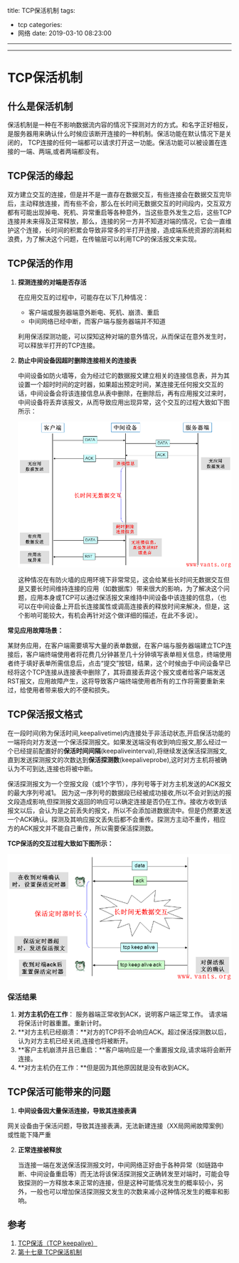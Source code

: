 title: TCP保活机制
tags:
  - tcp
categories:
  - 网络
date: 2019-03-10 08:23:00
---
---
# TCP保活机制

## 什么是保活机制

保活机制是一种在不影响数据流内容的情况下探测对方的方式。和名字正好相反，是服务器用来确认什么时候应该断开连接的一种机制。保活功能在默认情况下是关闭的， TCP连接的任何一端都可以请求打开这一功能。保活功能可以被设置在连接的一端、两端,或者两端都没有。
<!-- more -->

## **TCP保活的缘起**

双方建立交互的连接，但是并不是一直存在数据交互，有些连接会在数据交互完毕后，主动释放连接，而有些不会，那么在长时间无数据交互的时间段内，交互双方都有可能出现掉电、死机、异常重启等各种意外，当这些意外发生之后，这些TCP连接并未来得及正常释放，那么，连接的另一方并不知道对端的情况，它会一直维护这个连接，长时间的积累会导致非常多的半打开连接，造成端系统资源的消耗和浪费，为了解决这个问题，在传输层可以利用TCP的保活报文来实现。

## TCP保活的作用

1. **探测连接的对端是否存活**        

   在应用交互的过程中，可能存在以下几种情况：

   * 客户端或服务器端意外断电、死机、崩溃、重启
   * 中间网络已经中断，而客户端与服务器端并不知道

   利用保活探测功能，可以探知这种对端的意外情况，从而保证在意外发生时，可以释放半打开的TCP连接。

2. **防止中间设备因超时删除连接相关的连接表**

   中间设备如防火墙等，会为经过它的数据报文建立相关的连接信息表，并为其设置一个超时时间的定时器，如果超出预定时间，某连接无任何报文交互的话，中间设备会将该连接信息从表中删除，在删除后，再有应用报文过来时，中间设备将丢弃该报文，从而导致应用出现异常，这个交互的过程大致如下图所示：

   ![upload successful](/images/pasted-207.png)

   这种情况在有防火墙的应用环境下非常常见，这会给某些长时间无数据交互但是又要长时间维持连接的应用（如数据库）带来很大的影响，为了解决这个问题，应用本身或TCP可以通过保活报文来维持中间设备中该连接的信息，（也可以在中间设备上开启长连接属性或调高连接表的释放时间来解决，但是，这个影响可能较大，有机会再针对这个做详细的描述，在此不多说）。

**常见应用故障场景：**

​       某财务应用，在客户端需要填写大量的表单数据，在客户端与服务器端建立TCP连接后，客户端终端使用者将花费几分钟甚至几十分钟填写表单相关信息，终端使用者终于填好表单所需信息后，点击“提交”按钮，结果，这个时候由于中间设备早已经将这个TCP连接从连接表中删除了，其将直接丢弃这个报文或者给客户端发送RST报文，应用故障产生，这将导致客户端终端使用者所有的工作将需要重新来过，给使用者带来极大的不便和损失。

## TCP保活报文格式

在一段时间(称为保活时间,keepalivetime)内连接处于非活动状态,开启保活功能的一端将向对方发送一个保活探测报文。如果发送端没有收到响应报文,那么经过一个已经提前配置好的**保活时间间隔**(keepaliveinterval),将继续发送保活探测报文,直到发送探测报文的次数达到**保活探测数**(keepaliveprobe),这时对方主机将被确认为不可到达,连接也将被中断。

保活探测报文为一个空报文段（或1个字节），序列号等于对方主机发送的ACK报文的最大序列号减1。
 因为这一序列号的数据段已经被成功接收,所以不会对到达的报文段造成影响,但探测报文返回的响应可以确定连接是否仍在工作。接收方收到该报文以后，会认为是之前丢失的报文，所以不会添加进数据流中。但是仍然要发送一个ACK确认。探测及其响应报文丢失后都不会重传。探测方主动不重传，相应方的ACK报文并不能自己重传，所以需要保活探测数。

**TCP保活的交互过程大致如下图所示：**

![upload successful](/images/pasted-208.png)

### 保活结果

1. **对方主机仍在工作**： 服务器端正常收到ACK，说明客户端正常工作。 请求端将保活计时器重置。重新计时。
2. **对方主机已经崩溃：**对方的TCP将不会响应ACK。超过保活探测数以后，认为对方主机已经关闭,连接也将被断开。
3. **客户主机崩溃并且已重启：**客户端响应是一个重置报文段,请求端将会断开连接。
4. **对方主机仍在工作：**但是因为其他原因就是没有收到ACK。

## **TCP保活可能带来的问题**

1. **中间设备因大量保活连接，导致其连接表满**

​       网关设备由于保活问题，导致其连接表满，无法新建连接（XX局网闸故障案例）或性能下降严重

2. **正常连接被释放**

    当连接一端在发送保活探测报文时，中间网络正好由于各种异常（如链路中断、中间设备重启等）而无法将该保活探测报文正确转发至对端时，可能会导致探测的一方释放本来正常的连接，但是这种可能情况发生的概率较小，另外，一般也可以增加保活探测报文发生的次数来减小这种情况发生的概率和影响。

## 参考

1. [TCP保活（TCP keepalive）](http://www.vants.org/?post=162)
2. [第十七章 TCP保活机制](https://www.jianshu.com/p/31222c1fbe56)